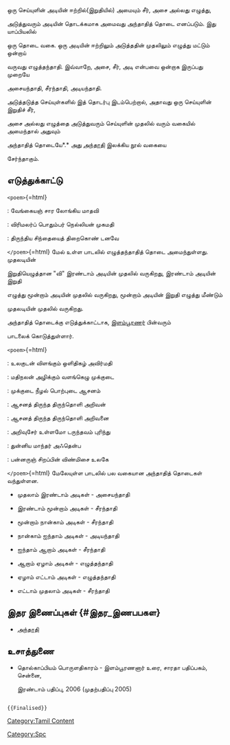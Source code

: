 ஒரு செய்யுளின் அடியின் ஈற்றில்(இறுதியில்) அமையும் சீர், அசை அல்லது எழுத்து,
அடுத்துவரும் அடியின் தொடக்கமாக அமைவது அந்தாதித் தொடை எனப்படும். இது யாப்பியலில்
ஒரு தொடை வகை. ஒரு அடியின் ஈற்றிலும் அடுத்ததின் முதலிலும் எழுத்து மட்டும் ஒன்றாய்
வருவது எழுத்தந்தாதி. இவ்வாறே, அசை, சீர், அடி என்பவை ஒன்றாக இருப்பது முறையே
அசையந்தாதி, சீரந்தாதி, அடியந்தாதி.

அடுத்தடுத்த செய்யுள்களில் இத் தொடர்பு இடம்பெற்றால், அதாவது ஒரு செய்யுளின் இறுதிச் சீர்,
அசை அல்லது எழுத்தை அடுத்துவரும் செய்யுளின் முதலில் வரும் வகையில் அமைந்தால் அதுவும்
அந்தாதித் தொடையே*.* அது [அந்தாதி](அந்தாதி "wikilink") இலக்கிய நூல் வகையை
சேர்ந்தாகும்.

## எடுத்துக்காட்டு

`<poem>`{=html}

:   வேங்கையஞ் சார லோங்கிய மாதவி
:   விரிமலர்ப் பொதும்பர் நெல்லியன் முகமதி
:   திருந்திய சிந்தையைத் திறைகொண் டனவே

`</poem>`{=html} மேல் உள்ள பாடலில் எழுத்தந்தாதித் தொடை அமைந்துள்ளது. முதலடியின்
இறுதியெழுத்தான \"வி\" இரண்டாம் அடியின் முதலில் வருகிறது, இரண்டாம் அடியின் இறுதி
எழுத்து மூன்றாம் அடியின் முதலில் வருகிறது, மூன்றாம் அடியின் இறுதி எழுத்து மீண்டும்
முதலடியின் முதலில் வருகிறது.

அந்தாதித் தொடைக்கு எடுத்துக்காட்டாக, [இளம்பூரணர்](இளம்பூரணர் "wikilink") பின்வரும்
பாடலைக் கொடுத்துள்ளார்.

`<poem>`{=html}

:   உலகுடன் விளங்கும் ஒளிதிகழ் அவிர்மதி
:   மதிநலன் அழிக்கும் வளங்கெழு முக்குடை
:   முக்குடை நீழல் பொற்புடை ஆசனம்
:   ஆசனத் திருந்த திருந்தொளி அறிவன்
:   ஆசனத் திருந்த திருந்தொளி அறிவனை
:   அறிவுசேர் உள்ளமோ டருந்தவம் புரிந்து
:   துன்னிய மாந்தர் அஃதென்ப
:   பன்னருஞ் சிறப்பின் விண்மிசை உலகே

`</poem>`{=html} மேலேயுள்ள பாடலில் பல வகையான அந்தாதித் தொடைகள் வந்துள்ளன.

-   முதலாம் இரண்டாம் அடிகள் - அசையந்தாதி
-   இரண்டாம் மூன்றாம் அடிகள் - சீரந்தாதி
-   மூன்றாம் நான்காம் அடிகள் - சீரந்தாதி
-   நான்காம் ஐந்தாம் அடிகள் - அடியந்தாதி
-   ஐந்தாம் ஆறாம் அடிகள் - சீரந்தாதி
-   ஆறாம் ஏழாம் அடிகள் - எழுத்தந்தாதி
-   ஏழாம் எட்டாம் அடிகள் - எழுத்தந்தாதி
-   எட்டாம் முதலாம் அடிகள் - சீரந்தாதி

## இதர இணைப்புகள் {#இதர_இணபபகள}

-   [அந்தாதி](அந்தாதி "wikilink")

## உசாத்துணை

-   தொல்காப்பியம் பொருளதிகாரம் - இளம்பூரணனார் உரை, சாரதா பதிப்பகம், சென்னை,
    இரண்டாம் பதிப்பு, 2006 (முதற்பதிப்பு 2005)

```{=mediawiki}
{{Finalised}}
```
[Category:Tamil Content](Category:Tamil_Content "wikilink")
[Category:Spc](Category:Spc "wikilink")

